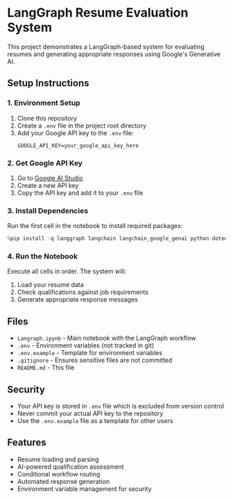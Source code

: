 # LangGraph Resume Evaluation System

This project demonstrates a LangGraph-based system for evaluating resumes and generating appropriate responses using Google's Generative AI.

## Setup Instructions

### 1. Environment Setup

1. Clone this repository
2. Create a `.env` file in the project root directory
3. Add your Google API key to the `.env` file:
   ```
   GOOGLE_API_KEY=your_google_api_key_here
   ```

### 2. Get Google API Key

1. Go to [Google AI Studio](https://makersuite.google.com/app/apikey)
2. Create a new API key
3. Copy the API key and add it to your `.env` file

### 3. Install Dependencies

Run the first cell in the notebook to install required packages:
```python
%pip install -q langgraph langchain langchain_google_genai python-dotenv
```

### 4. Run the Notebook

Execute all cells in order. The system will:
1. Load your resume data
2. Check qualifications against job requirements
3. Generate appropriate response messages

## Files

- `Langraph.ipynb` - Main notebook with the LangGraph workflow
- `.env` - Environment variables (not tracked in git)
- `.env.example` - Template for environment variables
- `.gitignore` - Ensures sensitive files are not committed
- `README.md` - This file

## Security

- Your API key is stored in `.env` file which is excluded from version control
- Never commit your actual API key to the repository
- Use the `.env.example` file as a template for other users

## Features

- Resume loading and parsing
- AI-powered qualification assessment
- Conditional workflow routing
- Automated response generation
- Environment variable management for security
